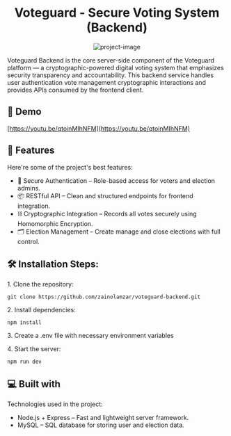 <h1 align="center" id="title">Voteguard - Secure Voting System (Backend)</h1>

<p align="center"><img src="https://socialify.git.ci/zainolamzar/voteguard-backend/image?font=Source+Code+Pro&amp;language=1&amp;name=1&amp;owner=1&amp;stargazers=1&amp;theme=Light" alt="project-image"></p>

<p id="description">Voteguard Backend is the core server-side component of the Voteguard platform — a cryptographic-powered digital voting system that emphasizes security transparency and accountability. This backend service handles user authentication vote management cryptographic interactions and provides APIs consumed by the frontend client.</p>

<h2>🚀 Demo</h2>

[https://youtu.be/qtoinMIhNFM](https://youtu.be/qtoinMIhNFM)

  
  
<h2>🧐 Features</h2>

Here're some of the project's best features:

*   🔐 Secure Authentication – Role-based access for voters and election admins.
*   📦 RESTful API – Clean and structured endpoints for frontend integration.
*   ⛓️ Cryptographic Integration – Records all votes securely using Homomorphic Encryption.
*   🗂️ Election Management – Create manage and close elections with full control.

<h2>🛠️ Installation Steps:</h2>

<p>1. Clone the repository:</p>

```
git clone https://github.com/zainolamzar/voteguard-backend.git
```

<p>2. Install dependencies:</p>

```
npm install
```

<p>3. Create a .env file with necessary environment variables</p>

<p>4. Start the server:</p>

```
npm run dev
```

  
  
<h2>💻 Built with</h2>

Technologies used in the project:

*   Node.js + Express – Fast and lightweight server framework.
*   MySQL – SQL database for storing user and election data.
